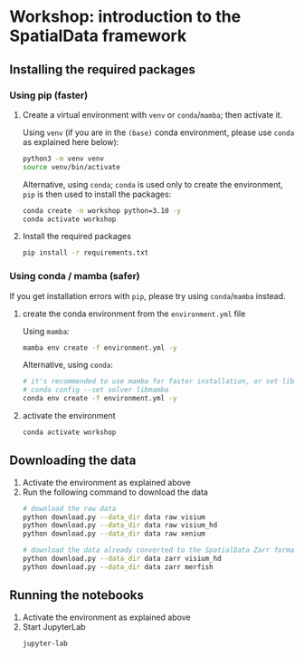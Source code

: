 # Workshop: introduction to the SpatialData framework

## Installing the required packages

### Using pip (faster)
1. Create a virtual environment with `venv` or `conda`/`mamba`; then activate it.

    Using `venv` (if you are in the `(base)` conda environment, please use `conda` as explained here below):
    ```bash
    python3 -m venv venv
    source venv/bin/activate
    ```
    Alternative, using `conda`; `conda` is used only to create the environment, `pip` is then used to install the packages:
    ```bash
    conda create -n workshop python=3.10 -y
    conda activate workshop
    ```
2. Install the required packages
    ```bash
    pip install -r requirements.txt
    ```

### Using conda / mamba (safer)
If you get installation errors with `pip`, please try using `conda`/`mamba` instead.
1. create the conda environment from the `environment.yml` file

    Using `mamba`:
    ```bash
    mamba env create -f environment.yml -y
    ```

    Alternative, using `conda`:
    ```bash
    # it's recommended to use mamba for faster installation, or set libmamba as the default solver
    # conda config --set solver libmamba
    conda env create -f environment.yml -y
    ```
2. activate the environment
    ```bash
    conda activate workshop
    ```
   
## Downloading the data
1. Activate the environment as explained above
2. Run the following command to download the data
    ```bash
    # download the raw data
    python download.py --data_dir data raw visium
    python download.py --data_dir data raw visium_hd
    python download.py --data_dir data raw xenium
   
    # download the data already converted to the SpatialData Zarr format
    python download.py --data_dir data zarr visium_hd
    python download.py --data_dir data zarr merfish
    ```

## Running the notebooks
1. Activate the environment as explained above
2. Start JupyterLab
    ```bash
    jupyter-lab
    ```